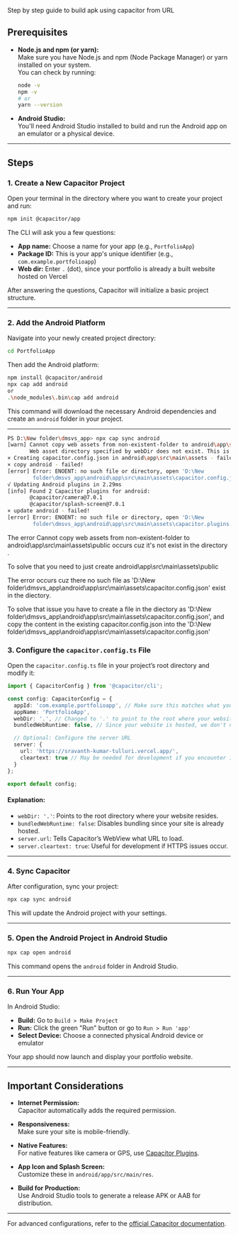 Step by step guide to build apk using capacitor from URL
<br>


## **Prerequisites**

- **Node.js and npm (or yarn):**  
  Make sure you have Node.js and npm (Node Package Manager) or yarn installed on your system.  
  You can check by running:

  ```bash
  node -v
  npm -v
  # or
  yarn --version
  ```

- **Android Studio:**  
  You'll need Android Studio installed to build and run the Android app on an emulator or a physical device.

---

## **Steps**

### 1. Create a New Capacitor Project

Open your terminal in the directory where you want to create your project and run:

```bash
npm init @capacitor/app
```

The CLI will ask you a few questions:

- **App name:** Choose a name for your app (e.g., `PortfolioApp`)
- **Package ID:** This is your app's unique identifier (e.g., `com.example.portfolioapp`)
- **Web dir:** Enter `.` (dot), since your portfolio is already a built website hosted on Vercel

After answering the questions, Capacitor will initialize a basic project structure.

---

### 2. Add the Android Platform

Navigate into your newly created project directory:

```bash
cd PortfolioApp
```

Then add the Android platform:

```bash
npm install @capacitor/android
npx cap add android 
or
.\node_modules\.bin\cap add android
```

This command will download the necessary Android dependencies and create an `android` folder in your project.

---

```bash
PS D:\New folder\dmsvs_app> npx cap sync android
[warn] Cannot copy web assets from non-existent-folder to android\app\src\main\assets\public
       Web asset directory specified by webDir does not exist. This is not an error because server.url is set in config.
× Creating capacitor.config.json in android\app\src\main\assets - failed!
× copy android - failed!
[error] Error: ENOENT: no such file or directory, open 'D:\New
        folder\dmsvs_app\android\app\src\main\assets\capacitor.config.json'
√ Updating Android plugins in 2.29ms
[info] Found 2 Capacitor plugins for android:
       @capacitor/camera@7.0.1
       @capacitor/splash-screen@7.0.1
× update android - failed!
[error] Error: ENOENT: no such file or directory, open 'D:\New
        folder\dmsvs_app\android\app\src\main\assets\capacitor.plugins.json'
```
The error Cannot copy web assets from non-existent-folder to android\app\src\main\assets\public occurs cuz it's not exist in the directory .

To solve that you need to just create  android\app\src\main\assets\public

The error occurs cuz there no such file as 'D:\New
        folder\dmsvs_app\android\app\src\main\assets\capacitor.config.json' exist in the diectory. 

To solve that issue you have to create a file in the diectory as 'D:\New
        folder\dmsvs_app\android\app\src\main\assets\capacitor.config.json', and copy the content in the existing capacitor.config.json into the 'D:\New
        folder\dmsvs_app\android\app\src\main\assets\capacitor.config.json'



### 3. Configure the `capacitor.config.ts` File

Open the `capacitor.config.ts` file in your project’s root directory and modify it:

```ts
import { CapacitorConfig } from '@capacitor/cli';

const config: CapacitorConfig = {
  appId: 'com.example.portfolioapp', // Make sure this matches what you entered during initialization
  appName: 'PortfolioApp',
  webDir: '.', // Changed to '.' to point to the root where your website "is"
  bundledWebRuntime: false, // Since your website is hosted, we don't need to bundle a web runtime

  // Optional: Configure the server URL
  server: {
    url: 'https://sravanth-kumar-tulluri.vercel.app/',
    cleartext: true // May be needed for development if you encounter issues with HTTPS
  }
};

export default config;
```

#### Explanation:
- `webDir: '.'`: Points to the root directory where your website resides.
- `bundledWebRuntime: false`: Disables bundling since your site is already hosted.
- `server.url`: Tells Capacitor’s WebView what URL to load.
- `server.cleartext: true`: Useful for development if HTTPS issues occur.

---

### 4. Sync Capacitor

After configuration, sync your project:

```bash
npx cap sync android
```

This will update the Android project with your settings.

---

### 5. Open the Android Project in Android Studio

```bash
npx cap open android
```

This command opens the `android` folder in Android Studio.

---

### 6. Run Your App

In Android Studio:

- **Build:** Go to `Build > Make Project`
- **Run:** Click the green "Run" button or go to `Run > Run 'app'`
- **Select Device:** Choose a connected physical Android device or emulator

Your app should now launch and display your portfolio website.

---

## **Important Considerations**

- **Internet Permission:**  
  Capacitor automatically adds the required permission.

- **Responsiveness:**  
  Make sure your site is mobile-friendly.

- **Native Features:**  
  For native features like camera or GPS, use [Capacitor Plugins](https://capacitorjs.com/docs/plugins).

- **App Icon and Splash Screen:**  
  Customize these in `android/app/src/main/res`.

- **Build for Production:**  
  Use Android Studio tools to generate a release APK or AAB for distribution.

---

For advanced configurations, refer to the [official Capacitor documentation](https://capacitorjs.com/docs).

